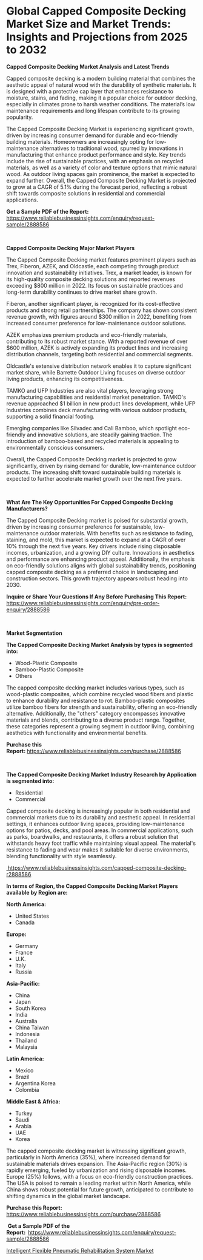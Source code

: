 <p><h1>Global Capped Composite Decking Market Size and Market Trends: Insights and Projections from 2025 to 2032</h1></p><p><strong>Capped Composite Decking Market Analysis and Latest Trends</strong></p>
<p><p>Capped composite decking is a modern building material that combines the aesthetic appeal of natural wood with the durability of synthetic materials. It is designed with a protective cap layer that enhances resistance to moisture, stains, and fading, making it a popular choice for outdoor decking, especially in climates prone to harsh weather conditions. The material’s low maintenance requirements and long lifespan contribute to its growing popularity.</p><p>The Capped Composite Decking Market is experiencing significant growth, driven by increasing consumer demand for durable and eco-friendly building materials. Homeowners are increasingly opting for low-maintenance alternatives to traditional wood, spurred by innovations in manufacturing that enhance product performance and style. Key trends include the rise of sustainable practices, with an emphasis on recycled materials, as well as a variety of color and texture options that mimic natural wood. As outdoor living spaces gain prominence, the market is expected to expand further. Overall, the Capped Composite Decking Market is projected to grow at a CAGR of 5.1% during the forecast period, reflecting a robust shift towards composite solutions in residential and commercial applications.</p></p>
<p><strong>Get a Sample PDF of the Report:&nbsp;</strong> <a href="https://www.reliablebusinessinsights.com/enquiry/request-sample/2888586?utm_campaign=3517&utm_medium=2&utm_source=Github&utm_content=ia&utm_term=14032025&utm_id=capped-composite-decking">https://www.reliablebusinessinsights.com/enquiry/request-sample/2888586</a></p>
<p>&nbsp;</p>
<p><strong>Capped Composite Decking Major Market Players</strong></p>
<p><p>The Capped Composite Decking market features prominent players such as Trex, Fiberon, AZEK, and Oldcastle, each competing through product innovation and sustainability initiatives. Trex, a market leader, is known for its high-quality composite decking solutions and reported revenues exceeding $800 million in 2022. Its focus on sustainable practices and long-term durability continues to drive market share growth.</p><p>Fiberon, another significant player, is recognized for its cost-effective products and strong retail partnerships. The company has shown consistent revenue growth, with figures around $300 million in 2022, benefiting from increased consumer preference for low-maintenance outdoor solutions.</p><p>AZEK emphasizes premium products and eco-friendly materials, contributing to its robust market stance. With a reported revenue of over $600 million, AZEK is actively expanding its product lines and increasing distribution channels, targeting both residential and commercial segments.</p><p>Oldcastle's extensive distribution network enables it to capture significant market share, while Barrette Outdoor Living focuses on diverse outdoor living products, enhancing its competitiveness.</p><p>TAMKO and UFP Industries are also vital players, leveraging strong manufacturing capabilities and residential market penetration. TAMKO's revenue approached $1 billion in new product lines development, while UFP Industries combines deck manufacturing with various outdoor products, supporting a solid financial footing.</p><p>Emerging companies like Silvadec and Cali Bamboo, which spotlight eco-friendly and innovative solutions, are steadily gaining traction. The introduction of bamboo-based and recycled materials is appealing to environmentally conscious consumers.</p><p>Overall, the Capped Composite Decking market is projected to grow significantly, driven by rising demand for durable, low-maintenance outdoor products. The increasing shift toward sustainable building materials is expected to further accelerate market growth over the next five years.</p></p>
<p>&nbsp;</p>
<p><strong>What Are The Key Opportunities For Capped Composite Decking Manufacturers?</strong></p>
<p><p>The Capped Composite Decking market is poised for substantial growth, driven by increasing consumer preference for sustainable, low-maintenance outdoor materials. With benefits such as resistance to fading, staining, and mold, this market is expected to expand at a CAGR of over 10% through the next five years. Key drivers include rising disposable incomes, urbanization, and a growing DIY culture. Innovations in aesthetics and performance are enhancing product appeal. Additionally, the emphasis on eco-friendly solutions aligns with global sustainability trends, positioning capped composite decking as a preferred choice in landscaping and construction sectors. This growth trajectory appears robust heading into 2030.</p></p>
<p><strong>Inquire or Share Your Questions If Any Before Purchasing This Report:</strong> <a href="https://www.reliablebusinessinsights.com/enquiry/pre-order-enquiry/2888586?utm_campaign=3517&utm_medium=2&utm_source=Github&utm_content=ia&utm_term=14032025&utm_id=capped-composite-decking">https://www.reliablebusinessinsights.com/enquiry/pre-order-enquiry/2888586</a></p>
<p>&nbsp;</p>
<p><strong>Market Segmentation</strong></p>
<p><strong>The Capped Composite Decking Market Analysis by types is segmented into:</strong></p>
<p><ul><li>Wood-Plastic Composite</li><li>Bamboo-Plastic Composite</li><li>Others</li></ul></p>
<p><p>The capped composite decking market includes various types, such as wood-plastic composites, which combine recycled wood fibers and plastic to enhance durability and resistance to rot. Bamboo-plastic composites utilize bamboo fibers for strength and sustainability, offering an eco-friendly alternative. Additionally, the "others" category encompasses innovative materials and blends, contributing to a diverse product range. Together, these categories represent a growing segment in outdoor living, combining aesthetics with functionality and environmental benefits.</p></p>
<p><strong>Purchase this Report:&nbsp;</strong><a href="https://www.reliablebusinessinsights.com/purchase/2888586?utm_campaign=3517&utm_medium=2&utm_source=Github&utm_content=ia&utm_term=14032025&utm_id=capped-composite-decking">https://www.reliablebusinessinsights.com/purchase/2888586</a></p>
<p>&nbsp;</p>
<p><strong>The Capped Composite Decking Market Industry Research by Application is segmented into:</strong></p>
<p><ul><li>Residential</li><li>Commercial</li></ul></p>
<p><p>Capped composite decking is increasingly popular in both residential and commercial markets due to its durability and aesthetic appeal. In residential settings, it enhances outdoor living spaces, providing low-maintenance options for patios, decks, and pool areas. In commercial applications, such as parks, boardwalks, and restaurants, it offers a robust solution that withstands heavy foot traffic while maintaining visual appeal. The material's resistance to fading and wear makes it suitable for diverse environments, blending functionality with style seamlessly.</p></p>
<p><a href="https://www.reliablebusinessinsights.com/capped-composite-decking-r2888586?utm_campaign=3517&utm_medium=2&utm_source=Github&utm_content=ia&utm_term=14032025&utm_id=capped-composite-decking">&nbsp;https://www.reliablebusinessinsights.com/capped-composite-decking-r2888586</a></p>
<p><strong>In terms of Region, the Capped Composite Decking Market Players available by Region are:</strong></p>
<p>
    <p> <strong> North America: </strong>
        <ul>
            <li>United States</li>
            <li>Canada</li>
        </ul>
        </p> 
    <p> <strong> Europe: </strong>
        <ul>
            <li>Germany</li>
            <li>France</li>
            <li>U.K.</li>
            <li>Italy</li>
            <li>Russia</li>
        </ul>
        </p> 
    <p> <strong> Asia-Pacific: </strong>
        <ul>
            <li>China</li>
            <li>Japan</li>
            <li>South Korea</li>
            <li>India</li>
            <li>Australia</li>
            <li>China Taiwan</li>
            <li>Indonesia</li>
            <li>Thailand</li>
            <li>Malaysia</li>
        </ul>
        </p> 
    <p> <strong> Latin America: </strong>
        <ul>
            <li>Mexico</li>
            <li>Brazil</li>
            <li>Argentina Korea</li>
            <li>Colombia</li>
        </ul>
        </p> 
    <p> <strong> Middle East & Africa: </strong>
        <ul>
            <li>Turkey</li>
            <li>Saudi</li>
            <li>Arabia</li>
            <li>UAE</li>
            <li>Korea</li>
        </ul>
    </p>
    </p>
<p><p>The capped composite decking market is witnessing significant growth, particularly in North America (35%), where increased demand for sustainable materials drives expansion. The Asia-Pacific region (30%) is rapidly emerging, fueled by urbanization and rising disposable incomes. Europe (25%) follows, with a focus on eco-friendly construction practices. The USA is poised to remain a leading market within North America, while China shows robust potential for future growth, anticipated to contribute to shifting dynamics in the global market landscape.</p></p>
<p><strong>Purchase this Report: </strong><a href="https://www.reliablebusinessinsights.com/purchase/2888586?utm_campaign=3517&utm_medium=2&utm_source=Github&utm_content=ia&utm_term=14032025&utm_id=capped-composite-decking">https://www.reliablebusinessinsights.com/purchase/2888586</a></p>
<p>&nbsp;<strong>Get a Sample PDF of the Report:&nbsp;&nbsp;</strong><a href="https://www.reliablebusinessinsights.com/enquiry/request-sample/2888586?utm_campaign=3517&utm_medium=2&utm_source=Github&utm_content=ia&utm_term=14032025&utm_id=capped-composite-decking">https://www.reliablebusinessinsights.com/enquiry/request-sample/2888586</a></p>
<p><strong></strong></p>
<p><p><a href="https://github.com/merkinedry7b/Market-Research-Report-List-1/blob/main/intelligent-flexible-pneumatic-rehabilitation-system-market.md?utm_campaign=3517&utm_medium=2&utm_source=Github&utm_content=ia&utm_term=14032025&utm_id=capped-composite-decking">Intelligent Flexible Pneumatic Rehabilitation System Market</a></p></p>